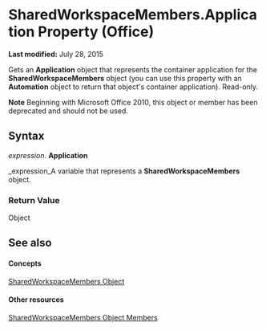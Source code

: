 
# SharedWorkspaceMembers.Application Property (Office)

 **Last modified:** July 28, 2015

Gets an  **Application** object that represents the container application for the **SharedWorkspaceMembers** object (you can use this property with an **Automation** object to return that object's container application). Read-only.

 **Note**  Beginning with Microsoft Office 2010, this object or member has been deprecated and should not be used.


## Syntax

 _expression_. **Application**

 _expression_A variable that represents a  **SharedWorkspaceMembers** object.


### Return Value

Object


## See also


#### Concepts


 [SharedWorkspaceMembers Object](2d0e6ce0-79ef-3030-b1af-465428314b15.md)
#### Other resources


 [SharedWorkspaceMembers Object Members](296d0a8c-f0e6-769b-d5a4-8d38ad4403e2.md)

